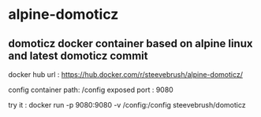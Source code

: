 # alpine-domoticz

## domoticz docker container based on alpine linux and latest domoticz commit

docker hub url : https://hub.docker.com/r/steevebrush/alpine-domoticz/

config container path: /config
exposed port : 9080

try it : docker run -p 9080:9080 -v /config:/config steevebrush/domoticz
